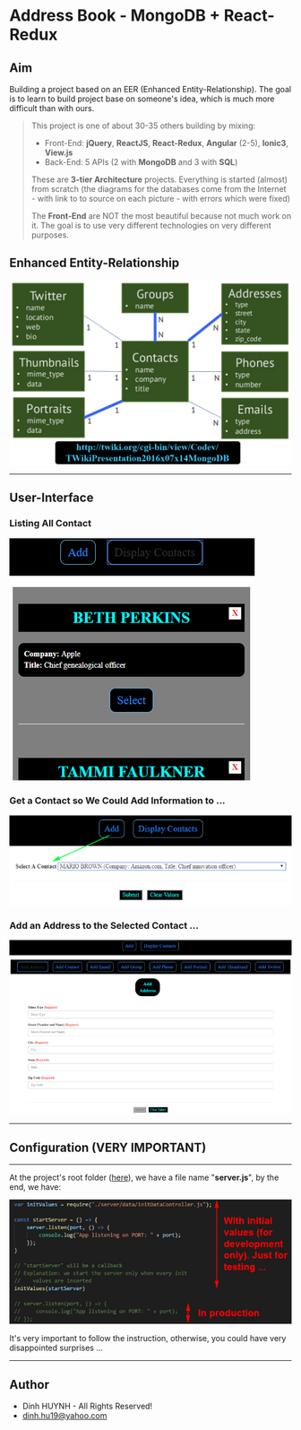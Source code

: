 # Address Book - MongoDB + React-Redux

## Aim
Building a project based on an EER (Enhanced Entity-Relationship). The goal is to learn to build project base on someone's idea, which is much more difficult than with ours.

> This project is one of about 30-35 others building by mixing:
>   * Front-End: **jQuery**, **ReactJS**, **React-Redux**, **Angular** (2-5), **Ionic3**, **View.js**
>   * Back-End: 5 APIs (2 with **MongoDB** and 3 with **SQL**)
> 
> These are **3-tier Architecture** projects. Everything is started (almost) from scratch (the diagrams for the databases come from the Internet - with link to to source on each picture - with errors which were fixed)
>
> The **Front-End** are NOT the most beautiful because not much work on it. The goal is to use very different technologies on very different purposes.

## Enhanced Entity-Relationship

![alt text](assets/img/data-model-address-book.jpg)

---

## User-Interface
### Listing All Contact

![alt text](assets/img/showContacts.jpg)

### Get a Contact so We Could Add Information to ...

![alt text](assets/img/contactInfo4Add.jpg)

### Add an Address to the Selected Contact ...

![alt text](assets/img/add_address.jpg)

---

## Configuration (VERY IMPORTANT)

---------------

At the project's root folder ([here](https://github.com/DinhLeGaulois2/mongodb_react_redux_addr_book/blob/master/server.js)), we have a file name "**server.js**", by the end, we have:

![alt text](assets/img/initOrNotInit.jpg)

It's very important to follow the instruction, otherwise, you could have very disappointed surprises ...

---------------

## Author
* Dinh HUYNH - All Rights Reserved!
* dinh.hu19@yahoo.com